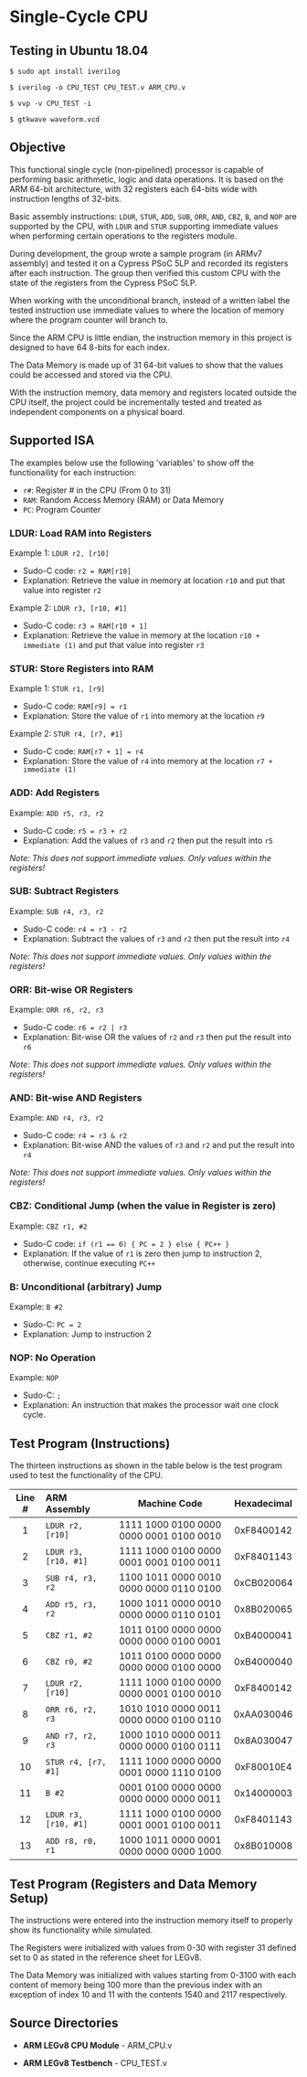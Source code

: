 # Single-Cycle CPU

## Testing in Ubuntu 18.04
`$ sudo apt install iverilog`

`$ iverilog -o CPU_TEST CPU_TEST.v ARM_CPU.v`

`$ vvp -v CPU_TEST -i `

`$ gtkwave waveform.vcd `




## Objective

This functional single cycle (non-pipelined) processor is capable of performing basic arithmetic, logic and data operations. It is based on the ARM 64-bit architecture, with 32 registers each 64-bits wide with instruction lengths of 32-bits. 

Basic assembly instructions: `LDUR`, `STUR`, `ADD`, `SUB`, `ORR`, `AND`, `CBZ`, `B`, and `NOP` are supported by the CPU, with `LDUR` and `STUR` supporting immediate values when performing certain operations to the registers module.

During development, the group wrote a sample program (in ARMv7 assembly) and tested it on a Cypress PSoC 5LP and recorded its registers after each instruction. The group then verified this custom CPU with the state of the registers from the Cypress PSoC 5LP.

When working with the unconditional branch, instead of a written label the tested instruction use immediate values to where the location of memory where the program counter will branch to. 

Since the ARM CPU is little endian, the instruction memory in this project is designed to have 64 8-bits for each index. 

The Data Memory is made up of 31 64-bit values to show that the values could be accessed and stored via the CPU. 

With the instruction memory, data memory and registers located outside the CPU itself, the project could be incrementally tested and treated as independent components on a physical board. 

## Supported ISA

The examples below use the following 'variables' to show off the functionaility for each instruction:

- `r#`: Register # in the CPU (From 0 to 31)
- `RAM`: Random Access Memory (RAM) or Data Memory
- `PC`: Program Counter

### LDUR: Load RAM into Registers

Example 1: `LDUR r2, [r10]`

- Sudo-C code: `r2 = RAM[r10]`
- Explanation: Retrieve the value in memory at location `r10` and put that value into register `r2`

Example 2: `LDUR r3, [r10, #1]`

- Sudo-C code: `r3 = RAM[r10 + 1]`
- Explanation: Retrieve the value in memory at the location `r10 + immediate (1)` and put that value into register `r3`

### STUR: Store Registers into RAM

Example 1: `STUR r1, [r9]`

- Sudo-C code: `RAM[r9] = r1`
- Explanation: Store the value of `r1` into memory at the location `r9`

Example 2: `STUR r4, [r7, #1]`

- Sudo-C code: `RAM[r7 + 1] = r4`
- Explanation: Store the value of `r4` into memory at the location `r7 + immediate (1)`

### ADD: Add Registers

Example: `ADD r5, r3, r2`

- Sudo-C code: `r5 = r3 + r2`
- Explanation: Add the values of `r3` and `r2` then put the result into `r5`

*Note: This does not support immediate values. Only values within the registers!*

### SUB: Subtract Registers

Example: `SUB r4, r3, r2`

- Sudo-C code: `r4 = r3 - r2`
- Explanation: Subtract the values of `r3` and `r2`  then put the result into `r4`

*Note: This does not support immediate values. Only values within the registers!*

### ORR: Bit-wise OR Registers

Example: `ORR r6, r2, r3`

- Sudo-C code: `r6 = r2 | r3`
- Explanation: Bit-wise OR the values of `r2` and `r3` then put the result into `r6`

*Note: This does not support immediate values. Only values within the registers!*

### AND: Bit-wise AND Registers

Example: `AND r4, r3, r2`

- Sudo-C code: `r4 = r3 & r2`
- Explanation: Bit-wise AND the values of `r3` and `r2` and put the result into `r4`

*Note: This does not support immediate values. Only values within the registers!*

### CBZ: Conditional Jump (when the value in Register is zero)

Example: `CBZ r1, #2`

- Sudo-C code: `if (r1 == 0) { PC = 2 } else { PC++ }`
- Explanation: If the value of `r1` is zero then jump to instruction 2, otherwise, continue executing `PC++`

### B: Unconditional (arbitrary) Jump

Example: `B #2`

- Sudo-C: `PC = 2`
- Explanation: Jump to instruction 2

### NOP: No Operation

Example: `NOP`

- Sudo-C: `;`
- Explanation: An instruction that makes the processor wait one clock cycle.

## Test Program (Instructions)

The thirteen instructions as shown in the table below is the test program used to test the functionality of the CPU.

| Line # |      ARM Assembly     |                Machine Code             | Hexadecimal|
|:------:|:----------------------|:---------------------------------------:|:----------:|
|    1   | `LDUR r2, [r10]`    | 1111 1000 0100 0000 0000 0001 0100 0010 | 0xF8400142 |
|    2   | `LDUR r3, [r10, #1]`| 1111 1000 0100 0000 0001 0001 0100 0011 | 0xF8401143 |
|    3   | `SUB r4, r3, r2`    | 1100 1011 0000 0010 0000 0000 0110 0100 | 0xCB020064 |
|    4   | `ADD r5, r3, r2`    | 1000 1011 0000 0010 0000 0000 0110 0101 | 0x8B020065 |
|    5   | `CBZ r1, #2`        | 1011 0100 0000 0000 0000 0000 0100 0001 | 0xB4000041 |
|    6   | `CBZ r0, #2`        | 1011 0100 0000 0000 0000 0000 0100 0000 | 0xB4000040 |
|    7   | `LDUR r2, [r10]`    | 1111 1000 0100 0000 0000 0001 0100 0010 | 0xF8400142 |
|    8   | `ORR r6, r2, r3`    | 1010 1010 0000 0011 0000 0000 0100 0110 | 0xAA030046 |
|    9   | `AND r7, r2, r3`    | 1000 1010 0000 0011 0000 0000 0100 0111 | 0x8A030047 |
|   10   | `STUR r4, [r7, #1]` | 1111 1000 0000 0000 0001 0000 1110 0100 | 0xF80010E4 |
|   11   | `B #2`              | 0001 0100 0000 0000 0000 0000 0000 0011 | 0x14000003 |
|   12   | `LDUR r3, [r10, #1]`| 1111 1000 0100 0000 0001 0001 0100 0011 | 0xF8401143 |
|   13   | `ADD r8, r0, r1`    | 1000 1011 0000 0001 0000 0000 0000 1000 | 0x8B010008 |

## Test Program (Registers and Data Memory Setup)

The instructions were entered into the instruction memory itself to properly show its functionality while simulated. 

The Registers were initialized with values from 0-30 with register 31 defined set to 0 as stated in the reference sheet for LEGv8. 

The Data Memory was initialized with values starting from 0-3100 with each content of memory being 100 more than the previous index with an exception of index 10 and 11 with the contents 1540 and 2117 respectively.

## Source Directories

- **ARM LEGv8 CPU Module** - ARM_CPU.v

- **ARM LEGv8 Testbench** - CPU_TEST.v
